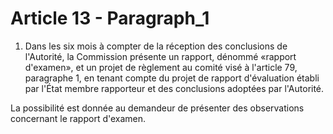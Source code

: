 # Article 13 - Paragraph_1

1. Dans les six mois à compter de la réception des conclusions de l'Autorité, la Commission présente un rapport, dénommé «rapport d'examen», et un projet de règlement au comité visé à l'article 79, paragraphe 1, en tenant compte du projet de rapport d'évaluation établi par l'État membre rapporteur et des conclusions adoptées par l'Autorité.

La possibilité est donnée au demandeur de présenter des observations concernant le rapport d'examen.